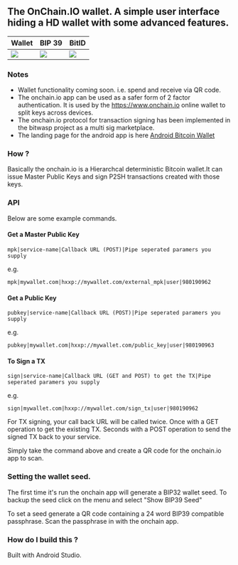 ## The OnChain.IO wallet. A simple user interface hiding a HD wallet with some advanced features.

| Wallet | BIP 39 | BitID |
|--------|--------|--------|
|![](http://i.imgur.com/pGEmL2B.png)|![](http://i.imgur.com/S6frWkp.png)|![](http://i.imgur.com/qRcBoEn.png)|

### Notes

* Wallet functionality coming soon. i.e. spend and receive via QR code.
* The onchain.io app can be used as a safer form of 2 factor authentication. It is used by the https://www.onchain.io online wallet to split keys across devices.
* The onchain.io protocol for transaction signing has been implemented in the bitwasp project as a multi sig marketplace.
* The landing page for the android app is here [Android Bitcoin Wallet](https://www.onchain.io/android-bitcoin-wallet)

### How ?

Basically the onchain.io is a Hierarchcal deterministic Bitcoin wallet.It can issue Master Public Keys and sign P2SH transactions created with those keys.

### API

Below are some example commands.

#### Get a Master Public Key

    mpk|service-name|Callback URL (POST)|Pipe seperated paramers you supply

e.g.

    mpk|mywallet.com|hxxp://mywallet.com/external_mpk|user|980190962

#### Get a Public Key

    pubkey|service-name|Callback URL (POST)|Pipe seperated paramers you supply

e.g.

    pubkey|mywallet.com|hxxp://mywallet.com/public_key|user|980190963

#### To Sign a TX

    sign|service-name|Callback URL (GET and POST) to get the TX|Pipe seperated paramers you supply

e.g.

    sign|mywallet.com|hxxp://mywallet.com/sign_tx|user|980190962
    
For TX signing, your call back URL will be called twice. Once with a GET operation to get the existing TX. Seconds with a POST operation
to send the signed TX back to your service.

Simply take the command above and create a QR code for the onchain.io app to scan.

### Setting the wallet seed.

The first time it's run the onchain app will generate a BIP32 wallet seed. To backup the seed click on the menu and 
select "Show BIP39 Seed"

To set a seed generate a QR code containing a 24 word BIP39 compatible passphrase. Scan the passphrase in with the onchain app.


### How do I build this ?

Built with Android Studio.




